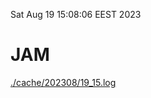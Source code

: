 Sat Aug 19 15:08:06 EEST 2023
# JAM
<a href='./cache/202308/19_15.log'>./cache/202308/19_15.log</a>
